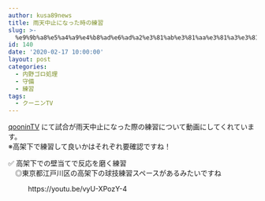 ```yaml
---
author: kusa89news
title: 雨天中止になった時の練習
slug: >-
  %e9%9b%a8%e5%a4%a9%e4%b8%ad%e6%ad%a2%e3%81%ab%e3%81%aa%e3%81%a3%e3%81%9f%e6%99%82%e3%81%ae%e7%b7%b4%e7%bf%92
id: 140
date: '2020-02-17 10:00:00'
layout: post
categories:
  - 内野ゴロ処理
  - 守備
  - 練習
tags:
  - クーニンTV
---
```


[qooninTV](https://www.youtube.com/channel/UCeEw2Utee_-P8-KZYTzuUsw) にて試合が雨天中止になった際の練習について動画にしてくれています。  
※高架下で練習して良いかはそれぞれ要確認ですね！

✅ 高架下での壁当てで反応を磨く練習  
　◎東京都江戸川区の高架下の球技練習スペースがあるみたいですね

<figure class="wp-block-embed-youtube wp-block-embed is-type-video is-provider-youtube wp-embed-aspect-16-9 wp-has-aspect-ratio">

<div class="wp-block-embed__wrapper">https://youtu.be/vyU-XPozY-4</div>

</figure>